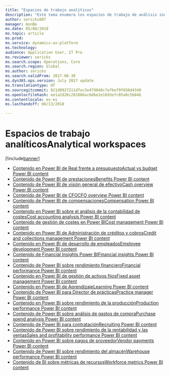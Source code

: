 ```yaml
---
title: "Espacios de trabajo analíticos"
description: "Este tema enumera los espacios de trabajo de análisis incrustados que están disponibles y trata los recursos donde puede obtener más información acerca de ellos."
author: sericks007
manager: AnnBe
ms.date: 05/08/2018
ms.topic: article
ms.prod: 
ms.service: dynamics-ax-platform
ms.technology: 
audience: Application User, IT Pro
ms.reviewer: sericks
ms.search.scope: Operations, Core
ms.search.region: Global
ms.author: sericks
ms.search.validFrom: 2017-06-30
ms.dyn365.ops.version: July 2017 update
ms.translationtype: HT
ms.sourcegitcommit: 821d8927211d7ac3e479848c7e7bef9f650d4340
ms.openlocfilehash: ee1a2d26c281086ac6dbe2e1693efc85a0c5b84b
ms.contentlocale: es-es
ms.lasthandoff: 08/13/2018

---
```


# <a name="analytical-workspaces"></a><span data-ttu-id="a2337-103">Espacios de trabajo analíticos</span><span class="sxs-lookup"><span data-stu-id="a2337-103">Analytical workspaces</span></span>
[!include[banner](../includes/banner.md)]

- [<span data-ttu-id="a2337-104">Contenido en Power BI de Real frente a presupuesto</span><span class="sxs-lookup"><span data-stu-id="a2337-104">Actual vs budget Power BI content</span></span>](ledger-budgets-power-bi.md)
- [<span data-ttu-id="a2337-105">Contenido de Power BI de prestaciones</span><span class="sxs-lookup"><span data-stu-id="a2337-105">Benefits Power BI content</span></span>](benefits-power-bi.md)
- [<span data-ttu-id="a2337-106">Contenido de Power BI de visión general de efectivo</span><span class="sxs-lookup"><span data-stu-id="a2337-106">Cash overview Power BI content</span></span>](../../financials/cash-bank-management/Cash-Overview-Power-BI-content.md)
- [<span data-ttu-id="a2337-107">Contenido de Power BI de CFO</span><span class="sxs-lookup"><span data-stu-id="a2337-107">CFO overview Power BI content</span></span>](CFO-power-bi.md)
- [<span data-ttu-id="a2337-108">Contenido de Power BI de compensaciones</span><span class="sxs-lookup"><span data-stu-id="a2337-108">Compensation Power BI content</span></span>](compensation-power-bi.md)
- [<span data-ttu-id="a2337-109">Contenido en Power BI sobre el análisis de la contabilidad de costes</span><span class="sxs-lookup"><span data-stu-id="a2337-109">Cost accounting analysis Power BI content</span></span>](cost-accounting-analysis-content-pack.md) 
- [<span data-ttu-id="a2337-110">Contenido de gestión de costes en Power BI</span><span class="sxs-lookup"><span data-stu-id="a2337-110">Cost management Power BI content</span></span>](cost-management-content-pack.md)
- [<span data-ttu-id="a2337-111">Contenido en Power BI de Administración de créditos y cobros</span><span class="sxs-lookup"><span data-stu-id="a2337-111">Credit and collections management Power BI content</span></span>](../../financials/accounts-receivable/credit-collections-power-bi.md)
- [<span data-ttu-id="a2337-112">Contenido en Power BI de desarrollo de empleados</span><span class="sxs-lookup"><span data-stu-id="a2337-112">Employee development Power BI content</span></span>](employee-development-PBI.md) 
- [<span data-ttu-id="a2337-113">Contenido de Financial Insights Power BI</span><span class="sxs-lookup"><span data-stu-id="a2337-113">Financial insights Power BI content</span></span>](financial-insights.md)
- [<span data-ttu-id="a2337-114">Contenido de Power BI sobre rendimiento financiero</span><span class="sxs-lookup"><span data-stu-id="a2337-114">Financial performance Power BI content</span></span>](financial-performance-power-bi-content-pack.md)
- [<span data-ttu-id="a2337-115">Contenido en Power BI de gestión de activos fijos</span><span class="sxs-lookup"><span data-stu-id="a2337-115">Fixed asset management Power BI content</span></span>](../../financials/fixed-assets/Fixed-asset-management-workspace.md)
- [<span data-ttu-id="a2337-116">Contenido en Power BI de Aprendizaje</span><span class="sxs-lookup"><span data-stu-id="a2337-116">Learning Power BI content</span></span>](learning-power-bi.md)
- [<span data-ttu-id="a2337-117">Contenido de Power BI para Director de prácticas</span><span class="sxs-lookup"><span data-stu-id="a2337-117">Practice manager Power BI content</span></span>](practice-manager-power-bi.md)
- [<span data-ttu-id="a2337-118">Contenido en Power BI sobre rendimiento de la producción</span><span class="sxs-lookup"><span data-stu-id="a2337-118">Production performance Power BI content</span></span>](production-performance-power-bi.md)
- [<span data-ttu-id="a2337-119">Contenido de Power BI sobre análisis de gastos de compra</span><span class="sxs-lookup"><span data-stu-id="a2337-119">Purchase spend analysis Power BI content</span></span>](purchase-content-pack-for-power-bi.md) 
- [<span data-ttu-id="a2337-120">Contenido de Power BI para contratación</span><span class="sxs-lookup"><span data-stu-id="a2337-120">Recruiting Power BI content</span></span>](recruiting-analysis-power-bi-content-pack.md) 
- [<span data-ttu-id="a2337-121">Contenido de Power BI sobre rendimiento de la rentabilidad y las ventas</span><span class="sxs-lookup"><span data-stu-id="a2337-121">Sales and profitability performance Power BI content</span></span>](sales-profitability-performance-content-pack.md)
- [<span data-ttu-id="a2337-122">Contenido en Power BI sobre pagos de proveedor</span><span class="sxs-lookup"><span data-stu-id="a2337-122">Vendor payments Power BI content</span></span>](../../financials/accounts-payable/Vendor-payments-workspace.md)
- [<span data-ttu-id="a2337-123">Contenido de Power BI sobre rendimiento del almacén</span><span class="sxs-lookup"><span data-stu-id="a2337-123">Warehouse performance Power BI content</span></span>](warehouse-power-bi-content.md)
- [<span data-ttu-id="a2337-124">Contenido de BI sobre métricas de recursos</span><span class="sxs-lookup"><span data-stu-id="a2337-124">Workforce metrics Power BI content</span></span>](workforce-analysis-power-bi-content-pack.md)

